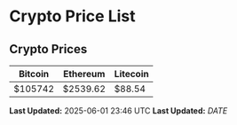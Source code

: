 # Crypto Price List

## Crypto Prices
| Bitcoin | Ethereum | Litecoin |
| ------- | -------- | -------- |
| $105742 | $2539.62 | $88.54 |
**Last Updated:** 2025-06-01 23:46 UTC
**Last Updated:** $DATE$
